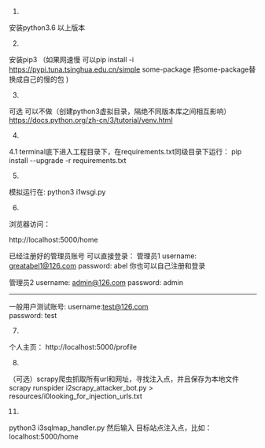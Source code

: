 1.
安装python3.6 以上版本

2. 
安装pip3 
（如果网速慢 可以pip install -i https://pypi.tuna.tsinghua.edu.cn/simple some-package  把some-package替换成自己的慢的包 )

3.
可选  可以不做（创建python3虚拟目录，隔绝不同版本库之间相互影响）
https://docs.python.org/zh-cn/3/tutorial/venv.html

4.
4.1
terminal底下进入工程目录下，在requirements.txt同级目录下运行：
pip install --upgrade -r requirements.txt

5.
模拟运行在:
python3 i1wsgi.py





6.
浏览器访问：

http://localhost:5000/home

已经注册好的管理员账号 可以直接登录：
管理员1
username: greatabel1@126.com 
password: abel
你也可以自己注册和登录

管理员2
username: admin@126.com
password: admin

-------------------
一般用户测试账号:
username:test@126.com   
password: test

7.
个人主页： http://localhost:5000/profile


8.

（可选）scrapy爬虫抓取所有url和网址，寻找注入点，并且保存为本地文件
scrapy runspider i2scrapy_attacker_bot.py > resources/i0looking_for_injection_urls.txt

11.
python3 i3sqlmap_handler.py
然后输入 目标站点注入点，比如：localhost:5000/home